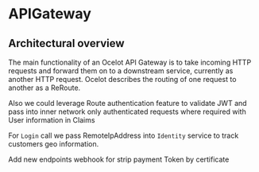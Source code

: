 # APIGateway

## Architectural overview

The main functionality of an Ocelot API Gateway is to take incoming HTTP requests and forward them on to a downstream service, currently as another HTTP request.
Ocelot describes the routing of one request to another as a ReRoute.

Also we could leverage Route authentication feature to validate JWT and pass into inner network only authenticated requests where required with User information in Claims

For `Login` call we pass RemoteIpAddress into `Identity` service to track customers geo information.







Add new endpoints
webhook for strip payment
Token by certificate


